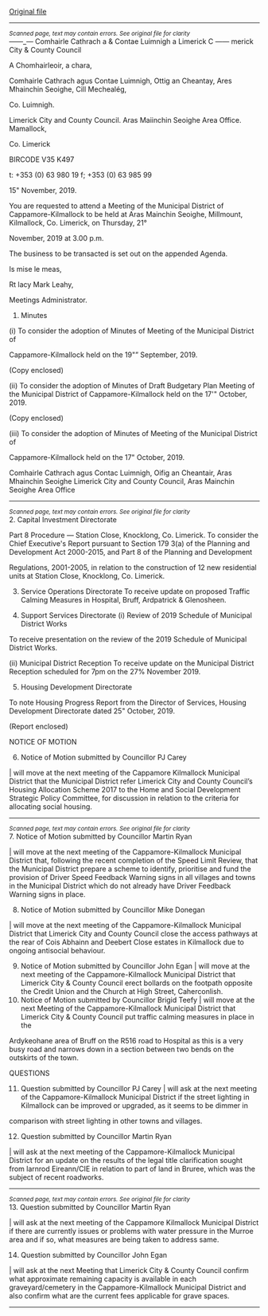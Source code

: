 [Original file](https://www.limerick.ie/sites/default/files/media/documents/2019-11/03%20Agenda%20Nov%202019%20MD%20Mtg.pdf)

---
*<small>Scanned page, text may contain errors. See original file for clarity</small>*  
——_— Comhairle Cathrach
a & Contae Luimnigh
a Limerick C
—— merick City
& County Council

A Chomhairleoir, a chara,

Comhairle Cathrach agus Contae Luimnigh,
Ottig an Cheantay, Ares Mhainchin Seoighe,
Cill Mechealég,

Co. Luimnigh.

Limerick City and County Council.
Aras Maiinchin Seoighe Area Office.
Mamallock,

Co. Limerick

BIRCODE V35 K497

t: +353 (0) 63 980 19
f; +353 (0) 63 985 99

15" November, 2019.

You are requested to attend a Meeting of the Municipal District of Cappamore-Kilmallock to be
held at Aras Mainchin Seoighe, Millmount, Kilmallock, Co. Limerick, on Thursday, 21°

November, 2019 at 3.00 p.m.

The business to be transacted is set out on the appended Agenda.

Is mise le meas,

Rt lacy
Mark Leahy,

Meetings Administrator.

1. Minutes

(i) To consider the adoption of Minutes of Meeting of the Municipal District of

Cappamore-Kilmallock held on the 19"” September, 2019.

(Copy enclosed)

(ii) To consider the adoption of Minutes of Draft Budgetary Plan Meeting of the
Municipal District of Cappamore-Kilmallock held on the 17'" October, 2019.

(Copy enclosed)

(iii) To consider the adoption of Minutes of Meeting of the Municipal District of

Cappamore-Kilmallock held on the 17" October, 2019.

Comhairle Cathrach agus Contac Luimnigh, Oifig an Cheantair, Aras Mhainchin Seoighe
Limerick City and County Council, Aras Mainchin Seoighe Area Office


---
*<small>Scanned page, text may contain errors. See original file for clarity</small>*  
2. Capital Investment Directorate

Part 8 Procedure — Station Close, Knocklong, Co. Limerick.
To consider the Chief Executive's Report pursuant to Section 179 3(a) of the Planning
and Development Act 2000-2015, and Part 8 of the Planning and Development

Regulations, 2001-2005, in relation to the construction of 12 new residential units at
Station Close, Knocklong, Co. Limerick.

3. Service Operations Directorate
To receive update on proposed Traffic Calming Measures in Hospital, Bruff, Ardpatrick
& Glenosheen.

4. Support Services Directorate
(i) Review of 2019 Schedule of Municipal District Works

To receive presentation on the review of the 2019 Schedule of Municipal District
Works.

(ii) Municipal District Reception
To receive update on the Municipal District Reception scheduled for 7pm on the 27%
November 2019.

5. Housing Development Directorate

To note Housing Progress Report from the Director of Services, Housing Development
Directorate dated 25" October, 2019.

(Report enclosed)

NOTICE OF MOTION

6. Notice of Motion submitted by Councillor PJ Carey

| will move at the next meeting of the Cappamore Kilmallock Municipal District that the
Municipal District refer Limerick City and County Council’s Housing Allocation Scheme
2017 to the Home and Social Development Strategic Policy Committee, for discussion in
relation to the criteria for allocating social housing.


---
*<small>Scanned page, text may contain errors. See original file for clarity</small>*  
7. Notice of Motion submitted by Councillor Martin Ryan

| will move at the next meeting of the Cappamore-Kilmallock Municipal District that,
following the recent completion of the Speed Limit Review, that the Municipal District
prepare a scheme to identify, prioritise and fund the provision of Driver Speed
Feedback Warning signs in all villages and towns in the Municipal District which do not
already have Driver Feedback Warning signs in place.

8. Notice of Motion submitted by Councillor Mike Donegan

| will move at the next meeting of the Cappamore-Kilmallock Municipal District that
Limerick City and County Council close the access pathways at the rear of Cois Abhainn
and Deebert Close estates in Kilmallock due to ongoing antisocial behaviour.

9. Notice of Motion submitted by Councillor John Egan
| will move at the next meeting of the Cappamore-Kilmallock Municipal District that
Limerick City & County Council erect bollards on the footpath opposite the Credit Union
and the Church at High Street, Caherconlish.
10. Notice of Motion submitted by Councillor Brigid Teefy
| will move at the next Meeting of the Cappamore-Kilmallock Municipal District that
Limerick City & County Council put traffic calming measures in place in the

Ardykeohane area of Bruff on the R516 road to Hospital as this is a very busy road and
narrows down in a section between two bends on the outskirts of the town.

QUESTIONS

11. Question submitted by Councillor PJ Carey
| will ask at the next meeting of the Cappamore-Kilmallock Municipal District if the
street lighting in Kilmallock can be improved or upgraded, as it seems to be dimmer in

comparison with street lighting in other towns and villages.

12. Question submitted by Councillor Martin Ryan

| will ask at the next meeting of the Cappamore-Kilmallock Municipal District for an
update on the results of the legal title clarification sought from larnrod Eireann/CIE in
relation to part of land in Bruree, which was the subject of recent roadworks.


---
*<small>Scanned page, text may contain errors. See original file for clarity</small>*  
13. Question submitted by Councillor Martin Ryan

| will ask at the next meeting of the Cappamore Kilmallock Municipal District if there are
currently issues or problems with water pressure in the Murroe area and if so, what
measures are being taken to address same.

14. Question submitted by Councillor John Egan

| will ask at the next Meeting that Limerick City & County Council confirm what
approximate remaining capacity is available in each graveyard/cemetery in the
Cappamore-Kilmallock Municipal District and also confirm what are the current fees
applicable for grave spaces.


---
